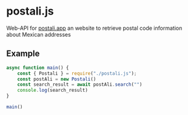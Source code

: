 # postali.js
Web-API for [postali.app](https://postali.app) an website to retrieve postal code information about Mexican addresses

## Example
```JavaScript
async function main() {
	const { Postali } = require("./postali.js");
	const postAli = new Postali()
	const search_result = await postAli.search("")
	console.log(search_result)
}

main()
```
